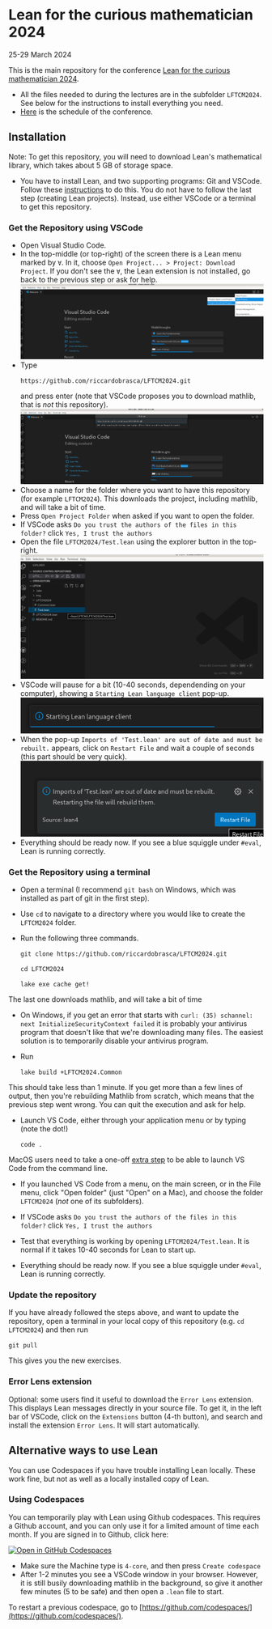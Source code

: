 # Lean for the curious mathematician 2024

25-29 March 2024

This is the main repository for the conference [Lean for the curious mathematician 2024](https://conferences.cirm-math.fr/2970.html).

* All the files needed to during the lectures are in the subfolder `LFTCM2024`. See below for the instructions to install everything you need.
* [Here](https://www.cirm-math.fr/Schedule/display.php?id_renc=2970) is the schedule of the conference.


## Installation

Note: To get this repository, you will need to download Lean's mathematical library, which takes about 5 GB of storage space.

* You have to install Lean, and two supporting programs: Git and VSCode. Follow these [instructions](https://leanprover-community.github.io/get_started.html) to do this. You do not have to follow the last step (creating Lean projects). Instead, use either VSCode or a terminal to get this repository.

### Get the Repository using VSCode

* Open Visual Studio Code.
* In the top-middle (or top-right) of the screen there is a Lean menu marked by `∀`.
  In it, choose `Open Project... > Project: Download Project`. If you don't see the `∀`, the Lean extension is not installed, go back to the previous step or ask for help.
![1](img/1.png)
* Type
  ```
  https://github.com/riccardobrasca/LFTCM2024.git
  ```
  and press enter (note that VSCode proposes you to download mathlib, that is *not* this repository).
![2](img/2.png)
* Choose a name for the folder where you want to have this repository (for example `LFTCM2024`).
  This downloads the project, including mathlib, and will take a bit of time.
* Press `Open Project Folder` when asked if you want to open the folder.
* If VSCode asks `Do you trust the authors of the files in this folder?` click `Yes, I trust the authors`
* Open the file `LFTCM2024/Test.lean` using the explorer button in the top-right.
![3](img/3.png)
* VSCode will pause for a bit (10-40 seconds, dependending on your computer), showing a `Starting Lean language client` pop-up.
![4](img/4.png)
* When the pop-up `Imports of 'Test.lean' are out of date and must be rebuilt.` appears, click on `Restart File` and wait a couple of seconds (this part should be very quick).
![5](img/5.png)
* Everything should be ready now. If you see a blue squiggle under `#eval`, Lean is running correctly. 

### Get the Repository using a terminal

* Open a terminal (I recommend `git bash` on Windows, which was installed as part of git in the first step).

* Use `cd` to navigate to a directory where you would like to create the `LFTCM2024` folder.

* Run the following three commands.
  ```
  git clone https://github.com/riccardobrasca/LFTCM2024.git
  ```
  ```
  cd LFTCM2024
  ```
  ```
  lake exe cache get!
  ```
The last one downloads mathlib, and will take a bit of time
* On Windows, if you get an error that starts with `curl: (35) schannel: next InitializeSecurityContext failed` it is probably your antivirus program that doesn't like that we're downloading many files. The easiest solution is to temporarily disable your antivirus program.

* Run
  ```
  lake build +LFTCM2024.Common
  ```
This should take less than 1 minute. If you get more than a few lines of output, then you're rebuilding Mathlib from scratch, which means that the previous step went wrong. You can quit the execution and ask for help.

* Launch VS Code, either through your application menu or by typing (note the dot!)
  ```
  code .
  ```
 MacOS users need to take a one-off
  [extra step](https://code.visualstudio.com/docs/setup/mac#_launching-from-the-command-line)
   to be able to launch VS Code from the command line.

* If you launched VS Code from a menu, on the main screen, or in the File menu,
  click "Open folder" (just "Open" on a Mac), and choose the folder
  `LFTCM2024` (*not* one of its subfolders).

* If VSCode asks `Do you trust the authors of the files in this folder?` click `Yes, I trust the authors`

* Test that everything is working by opening `LFTCM2024/Test.lean`.
  It is normal if it takes 10-40 seconds for Lean to start up.

* Everything should be ready now. If you see a blue squiggle under `#eval`, Lean is running correctly. 

### Update the repository

If you have already followed the steps above, and want to update the repository, open a terminal in your local copy of this repository (e.g. `cd LFTCM2024`) and then run
```
git pull
```
This gives you the new exercises.

### Error Lens extension

Optional: some users find it useful to download the `Error Lens` extension. This displays Lean messages directly in your source file.
To get it, in the left bar of VSCode, click on the `Extensions` button (4-th button), and search and install the extension `Error Lens`. It will start automatically.

## Alternative ways to use Lean

You can use Codespaces if you have trouble installing Lean locally. These work fine, but not as well as a locally installed copy of Lean.

### Using Codespaces

You can temporarily play with Lean using Github codespaces. This requires a Github account, and you can only use it for a limited amount of time each month. If you are signed in to Github, click here:

<a href='https://codespaces.new/riccardobrasca/LFTCM2024' target="_blank" rel="noreferrer noopener"><img src='https://github.com/codespaces/badge.svg' alt='Open in GitHub Codespaces' style='max-width: 100%;'></a>

* Make sure the Machine type is `4-core`, and then press `Create codespace`
* After 1-2 minutes you see a VSCode window in your browser. However, it is still busily downloading mathlib in the background, so give it another few minutes (5 to be safe) and then open a `.lean` file to start.

To restart a previous codespace, go to [https://github.com/codespaces/](https://github.com/codespaces/).
